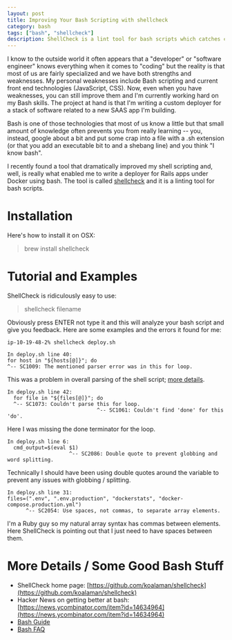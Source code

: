 ```yaml
---
layout: post
title: Improving Your Bash Scripting with shellcheck
category: bash
tags: ["bash", "shellcheck"]
description: ShellCheck is a lint tool for bash scripts which catches common errors and makes writing shell scripts dramatically easier.
---
```

I know to the outside world it often appears that a "developer" or "software engineer" knows everything when it comes to "coding" but the reality is that most of us are fairly specialized and we have both strengths and weaknesses.  My personal weaknesses include Bash scripting and current front end technologies (JavaScript, CSS).  Now, even when you have weaknesses, you can still improve them and I'm currently working hard on my Bash skills.  The project at hand is that I'm writing a custom deployer for a stack of software related to a new SAAS app I'm building.

Bash is one of those technologies that most of us know a little but that small amount of knowledge often prevents you from really learning -- you, instead, google about a bit and put some crap into a file with a .sh extension (or that you add an executable bit to and a shebang line) and you think "I know bash".

I recently found a tool that dramatically improved my shell scripting and, well, is really what enabled me to write a deployer for Rails apps under Docker using bash.  The tool is called [shellcheck](https://github.com/koalaman/shellcheck) and it is a linting tool for bash scripts.

# Installation

Here's how to install it on OSX:

> brew install shellcheck 

# Tutorial and Examples

ShellCheck is ridiculously easy to use: 

> shellcheck filename <ENTER>
  
Obviously press ENTER not type it and this will analyze your bash script and give you feedback.  Here are some examples and the errors it found for me:

    ip-10-19-48-2% shellcheck deploy.sh

    In deploy.sh line 40:
    for host in "${hosts[@]}"; do
    ^-- SC1009: The mentioned parser error was in this for loop.

This was a problem in overall parsing of the shell script; [more details](https://github.com/koalaman/shellcheck/wiki/SC1009).

    In deploy.sh line 42:
      for file in "${files[@]}"; do
      ^-- SC1073: Couldn't parse this for loop.
                                 ^-- SC1061: Couldn't find 'done' for this 'do'.

Here I was missing the done terminator for the loop.

    In deploy.sh line 6:
      cmd_output=$(eval $1)
                        ^-- SC2086: Double quote to prevent globbing and word splitting.

Technically I should have been using double quotes around the variable to prevent any issues with globbing / splitting.

    In deploy.sh line 31:
    files=(".env", ".env.production", "dockerstats", "docker-compose.production.yml")
          ^-- SC2054: Use spaces, not commas, to separate array elements.

I'm a Ruby guy so my natural array syntax has commas between elements.  Here ShellCheck is pointing out that I just need to have spaces between them.

# More Details / Some Good Bash Stuff

* ShellCheck home page: [https://github.com/koalaman/shellcheck](https://github.com/koalaman/shellcheck)
* Hacker News on getting better at bash: [https://news.ycombinator.com/item?id=14634964](https://news.ycombinator.com/item?id=14634964)
* [Bash Guide](http://mywiki.wooledge.org/BashGuide)
* [Bash FAQ](http://mywiki.wooledge.org/BashFAQ)
